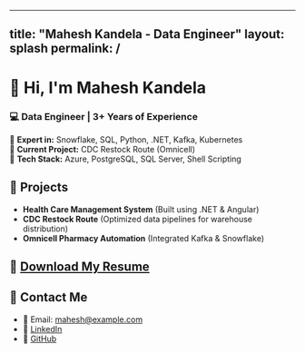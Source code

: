 
---
title: "Mahesh Kandela - Data Engineer"
layout: splash
permalink: /
---

# 👋 Hi, I'm Mahesh Kandela  
### 💻 Data Engineer | 3+ Years of Experience  

🔹 **Expert in:** Snowflake, SQL, Python, .NET, Kafka, Kubernetes  
🔹 **Current Project:** CDC Restock Route (Omnicell)  
🔹 **Tech Stack:** Azure, PostgreSQL, SQL Server, Shell Scripting  

## 📌 **Projects**
- **Health Care Management System** (Built using .NET & Angular)  
- **CDC Restock Route** (Optimized data pipelines for warehouse distribution)  
- **Omnicell Pharmacy Automation** (Integrated Kafka & Snowflake)  

## 📄 [Download My Resume](https://your-link-to-resume.com)

## 📩 Contact Me  
- 📧 Email: mahesh@example.com  
- 🔗 [LinkedIn](https://linkedin.com/in/maheshkandela)  
- 📂 [GitHub](https://github.com/maheshkandela)  

